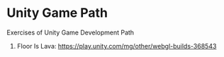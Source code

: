 # Unity Game Path
Exercises of Unity Game Development Path
1. Floor Is Lava:
https://play.unity.com/mg/other/webgl-builds-368543

